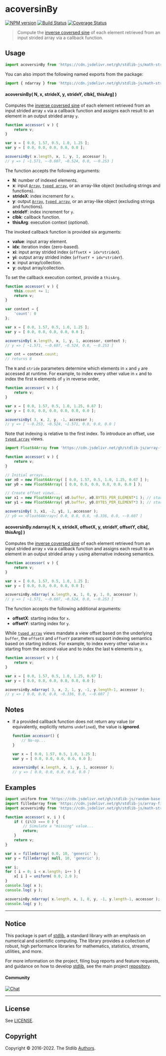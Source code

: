 <!--

@license Apache-2.0

Copyright (c) 2021 The Stdlib Authors.

Licensed under the Apache License, Version 2.0 (the "License");
you may not use this file except in compliance with the License.
You may obtain a copy of the License at

   http://www.apache.org/licenses/LICENSE-2.0

Unless required by applicable law or agreed to in writing, software
distributed under the License is distributed on an "AS IS" BASIS,
WITHOUT WARRANTIES OR CONDITIONS OF ANY KIND, either express or implied.
See the License for the specific language governing permissions and
limitations under the License.

-->

<!-- lint disable maximum-heading-length -->

# acoversinBy

[![NPM version][npm-image]][npm-url] [![Build Status][test-image]][test-url] [![Coverage Status][coverage-image]][coverage-url] <!-- [![dependencies][dependencies-image]][dependencies-url] -->

> Compute the [inverse coversed sine][@stdlib/math/base/special/acoversin] of each element retrieved from an input strided array via a callback function.

<section class="intro">

</section>

<!-- /.intro -->



<section class="usage">

## Usage

```javascript
import acoversinBy from 'https://cdn.jsdelivr.net/gh/stdlib-js/math-strided-special-acoversin-by@deno/mod.js';
```

You can also import the following named exports from the package:

```javascript
import { ndarray } from 'https://cdn.jsdelivr.net/gh/stdlib-js/math-strided-special-acoversin-by@deno/mod.js';
```

#### acoversinBy( N, x, strideX, y, strideY, clbk\[, thisArg] )

Computes the [inverse coversed sine][@stdlib/math/base/special/acoversin] of each element retrieved from an input strided array `x` via a callback function and assigns each result to an element in an output strided array `y`.

```javascript
function accessor( v ) {
    return v;
}

var x = [ 0.0, 1.57, 0.5, 1.0, 1.25 ];
var y = [ 0.0, 0.0, 0.0, 0.0, 0.0 ];

acoversinBy( x.length, x, 1, y, 1, accessor );
// y => [ ~1.571, ~-0.607, ~0.524, 0.0, ~-0.253 ]
```

The function accepts the following arguments:

-   **N**: number of indexed elements.
-   **x**: input [`Array`][mdn-array], [`typed array`][mdn-typed-array], or an array-like object (excluding strings and functions).
-   **strideX**: index increment for `x`.
-   **y**: output [`Array`][mdn-array], [`typed array`][mdn-typed-array], or an array-like object (excluding strings and functions).
-   **strideY**: index increment for `y`.
-   **clbk**: callback function.
-   **thisArg**: execution context (_optional_).

The invoked callback function is provided six arguments:

-   **value**: input array element.
-   **idx**: iteration index (zero-based).
-   **xi**: input array strided index (`offsetX + idx*strideX`).
-   **yi**: output array strided index (`offsetY + idx*strideY`).
-   **x**: input array/collection.
-   **y**: output array/collection.

To set the callback execution context, provide a `thisArg`.

```javascript
function accessor( v ) {
    this.count += 1;
    return v;
}

var context = {
    'count': 0
};

var x = [ 0.0, 1.57, 0.5, 1.0, 1.25 ];
var y = [ 0.0, 0.0, 0.0, 0.0, 0.0 ];

acoversinBy( x.length, x, 1, y, 1, accessor, context );
// y => [ ~1.571, ~-0.607, ~0.524, 0.0, ~-0.253 ]

var cnt = context.count;
// returns 8
```

The `N` and `stride` parameters determine which elements in `x` and `y` are accessed at runtime. For example, to index every other value in `x` and to index the first `N` elements of `y` in reverse order,

```javascript
function accessor( v ) {
    return v;
}

var x = [ 0.0, 1.57, 0.5, 1.0, 1.25, 0.67 ];
var y = [ 0.0, 0.0, 0.0, 0.0, 0.0, 0.0 ];

acoversinBy( 3, x, 2, y, -1, accessor );
// y => [ ~-0.253, ~0.524, ~1.571, 0.0, 0.0, 0.0 ]
```

Note that indexing is relative to the first index. To introduce an offset, use [`typed array`][mdn-typed-array] views.

```javascript
import Float64Array from 'https://cdn.jsdelivr.net/gh/stdlib-js/array-float64@deno/mod.js';

function accessor( v ) {
    return v;
}

// Initial arrays...
var x0 = new Float64Array( [ 0.0, 1.57, 0.5, 1.0, 1.25, 0.67 ] );
var y0 = new Float64Array( [ 0.0, 0.0, 0.0, 0.0, 0.0, 0.0 ] );

// Create offset views...
var x1 = new Float64Array( x0.buffer, x0.BYTES_PER_ELEMENT*1 ); // start at 2nd element
var y1 = new Float64Array( y0.buffer, y0.BYTES_PER_ELEMENT*3 ); // start at 4th element

acoversinBy( 3, x1, -2, y1, 1, accessor );
// y0 => <Float64Array>[ 0.0, 0.0, 0.0, ~0.336, 0.0, ~-0.607 ]
```

#### acoversinBy.ndarray( N, x, strideX, offsetX, y, strideY, offsetY, clbk\[, thisArg] )

Computes the [inverse coversed sine][@stdlib/math/base/special/acoversin] of each element retrieved from an input strided array `x` via a callback function and assigns each result to an element in an output strided array `y` using alternative indexing semantics.

```javascript
function accessor( v ) {
    return v;
}

var x = [ 0.0, 1.57, 0.5, 1.0, 1.25 ];
var y = [ 0.0, 0.0, 0.0, 0.0, 0.0 ];

acoversinBy.ndarray( x.length, x, 1, 0, y, 1, 0, accessor );
// y => [ ~1.571, ~-0.607, ~0.524, 0.0, ~-0.253 ]
```

The function accepts the following additional arguments:

-   **offsetX**: starting index for `x`.
-   **offsetY**: starting index for `y`.

While [`typed array`][mdn-typed-array] views mandate a view offset based on the underlying `buffer`, the `offsetX` and `offsetY` parameters support indexing semantics based on starting indices. For example, to index every other value in `x` starting from the second value and to index the last `N` elements in `y`,

```javascript
function accessor( v ) {
    return v;
}

var x = [ 0.0, 1.57, 0.5, 1.0, 1.25, 0.67 ];
var y = [ 0.0, 0.0, 0.0, 0.0, 0.0, 0.0 ];

acoversinBy.ndarray( 3, x, 2, 1, y, -1, y.length-1, accessor );
// y => [ 0.0, 0.0, 0.0, ~0.336, 0.0, ~-0.607 ]
```

</section>

<!-- /.usage -->

<section class="notes">

## Notes

-   If a provided callback function does not return any value (or equivalently, explicitly returns `undefined`), the value is **ignored**.

    ```javascript
    function accessor() {
        // No-op...
    }

    var x = [ 0.0, 1.57, 0.5, 1.0, 1.25 ];
    var y = [ 0.0, 0.0, 0.0, 0.0, 0.0 ];

    acoversinBy( x.length, x, 1, y, 1, accessor );
    // y => [ 0.0, 0.0, 0.0, 0.0, 0.0 ]
    ```

</section>

<!-- /.notes -->

<section class="examples">

## Examples

<!-- eslint no-undef: "error" -->

```javascript
import uniform from 'https://cdn.jsdelivr.net/gh/stdlib-js/random-base-uniform@deno/mod.js';
import filledarray from 'https://cdn.jsdelivr.net/gh/stdlib-js/array-filled@deno/mod.js';
import acoversinBy from 'https://cdn.jsdelivr.net/gh/stdlib-js/math-strided-special-acoversin-by@deno/mod.js';

function accessor( v, i ) {
    if ( (i%3) === 0 ) {
        // Simulate a "missing" value...
        return;
    }
    return v;
}

var x = filledarray( 0.0, 10, 'generic' );
var y = filledarray( null, 10, 'generic' );

var i;
for ( i = 0; i < x.length; i++ ) {
    x[ i ] = uniform( 0.0, 2.0 );
}
console.log( x );
console.log( y );

acoversinBy.ndarray( x.length, x, 1, 0, y, -1, y.length-1, accessor );
console.log( y );
```

</section>

<!-- /.examples -->

<!-- Section for related `stdlib` packages. Do not manually edit this section, as it is automatically populated. -->

<section class="related">

</section>

<!-- /.related -->

<!-- Section for all links. Make sure to keep an empty line after the `section` element and another before the `/section` close. -->


<section class="main-repo" >

* * *

## Notice

This package is part of [stdlib][stdlib], a standard library with an emphasis on numerical and scientific computing. The library provides a collection of robust, high performance libraries for mathematics, statistics, streams, utilities, and more.

For more information on the project, filing bug reports and feature requests, and guidance on how to develop [stdlib][stdlib], see the main project [repository][stdlib].

#### Community

[![Chat][chat-image]][chat-url]

---

## License

See [LICENSE][stdlib-license].


## Copyright

Copyright &copy; 2016-2022. The Stdlib [Authors][stdlib-authors].

</section>

<!-- /.stdlib -->

<!-- Section for all links. Make sure to keep an empty line after the `section` element and another before the `/section` close. -->

<section class="links">

[npm-image]: http://img.shields.io/npm/v/@stdlib/math-strided-special-acoversin-by.svg
[npm-url]: https://npmjs.org/package/@stdlib/math-strided-special-acoversin-by

[test-image]: https://github.com/stdlib-js/math-strided-special-acoversin-by/actions/workflows/test.yml/badge.svg?branch=v0.0.8
[test-url]: https://github.com/stdlib-js/math-strided-special-acoversin-by/actions/workflows/test.yml?query=branch:v0.0.8

[coverage-image]: https://img.shields.io/codecov/c/github/stdlib-js/math-strided-special-acoversin-by/main.svg
[coverage-url]: https://codecov.io/github/stdlib-js/math-strided-special-acoversin-by?branch=main

<!--

[dependencies-image]: https://img.shields.io/david/stdlib-js/math-strided-special-acoversin-by.svg
[dependencies-url]: https://david-dm.org/stdlib-js/math-strided-special-acoversin-by/main

-->

[chat-image]: https://img.shields.io/gitter/room/stdlib-js/stdlib.svg
[chat-url]: https://gitter.im/stdlib-js/stdlib/

[stdlib]: https://github.com/stdlib-js/stdlib

[stdlib-authors]: https://github.com/stdlib-js/stdlib/graphs/contributors

[umd]: https://github.com/umdjs/umd
[es-module]: https://developer.mozilla.org/en-US/docs/Web/JavaScript/Guide/Modules

[deno-url]: https://github.com/stdlib-js/math-strided-special-acoversin-by/tree/deno
[umd-url]: https://github.com/stdlib-js/math-strided-special-acoversin-by/tree/umd
[esm-url]: https://github.com/stdlib-js/math-strided-special-acoversin-by/tree/esm
[branches-url]: https://github.com/stdlib-js/math-strided-special-acoversin-by/blob/main/branches.md

[stdlib-license]: https://raw.githubusercontent.com/stdlib-js/math-strided-special-acoversin-by/main/LICENSE

[mdn-array]: https://developer.mozilla.org/en-US/docs/Web/JavaScript/Reference/Global_Objects/Array

[mdn-typed-array]: https://developer.mozilla.org/en-US/docs/Web/JavaScript/Reference/Global_Objects/TypedArray

[@stdlib/math/base/special/acoversin]: https://github.com/stdlib-js/math-base-special-acoversin/tree/deno

</section>

<!-- /.links -->
